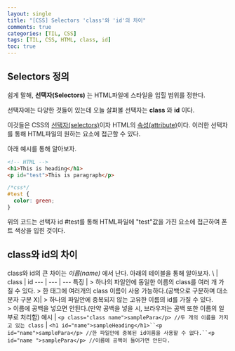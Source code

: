```yaml
---
layout: single
title: "[CSS] Selectors 'class'와 'id'의 차이"
comments: true
categories: [TIL, CSS]
tags: [TIL, CSS, HTML, class, id]
toc: true
---
```


## Selectors 정의
쉽게 말해, **선택자(Selectors)** 는 HTML파일에 스타일을 입힐 범위를 정한다. 

선택자에는 다양한 것들이 있는데 오늘 살펴볼 선택자는 **class** 와 **id** 이다.  

이것들은 CSS의 <u>선택자(selectors)</u>이자 HTML의 <u>속성(attribute)</u>이다. 이러한 선택자를 통해 HTML파일의 원하는 요소에 접근할 수 있다.  

아래 예시를 통해 알아보자.
```html
<!-- HTML -->
<h1>This is heading</h1>
<p id="test">This is paragraph</p>
```
```css
/*css*/
#test {
  color: green;
}
```
위의 코드는 선택자 id #test를 통해 HTML파일에 "test"값을 가진 요소에 접근하여 폰트 색상을 입힌 것이다. 


## class와 id의 차이
class와 id의 큰 차이는 *이름(name)* 에서 난다. 아래의 테이블을 통해 알아보자. 
\ | class | id
 --- | --- | ---
특징 | > 하나의 파일안에 동일한 이름의 class를 여러 개 가질 수 있다. > 한 태그에 여러개의 class 이름이 사용 가능하다.(공백으로 구분하며 대소문자 구분 X)| > 하나의 파일안에 중복되지 않는 고유한 이름의 id를 가질 수 있다.</br> > 이름에 공백을 넣으면 안된다.(만약 공백을 넣을 시, 브라우저는 공백 또한 이름의 일부로 처리함)
예시 | `<p class="class name">samplePara</p> //두 개의 이름을 가지고 있는 class` | `<h1 id="name">sampleHeading</h1>``<p id="name">samplePara</p> //한 파일안에 중복된 id이름을 사용할 수 없다.``<p id="name ">samplePara</p> //이름에 공백이 들어가면 안된다.`
